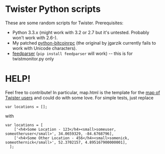 Twister Python scripts
======================

These are some random scripts for Twister.
Prerequisites:

* Python 3.3.x (might work with 3.2 or 2.7 but it's untested. Probably won't work with 2.6-).
* My patched [python-bitcoinrpc](https://github.com/toyg/python-bitcoinrpc) (the original by jgarzik currently fails to work with Unicode characters).
* [feedparser](https://pypi.python.org/pypi/feedparser) (`pip install feedparser` will work) -- this is for twistmonitor.py only

HELP!
=====

Feel free to contribute! 
In particular, map.html is the template for the [map of Twister users](http://static.pythonaro.com/twistmap/) 
and could do with some love. For simple tests, just replace

    var locations = [];

with

    var locations = [ 
        ['<h4>Some Location - 123</h4><small>someuser, someotheruser</small>', 34.0659329, -84.6768796],
        ['<h4>Some Other Location - 456</h4><small>somenick, someothernick</small>', 52.3702157, 4.895167900000001],
      ];
